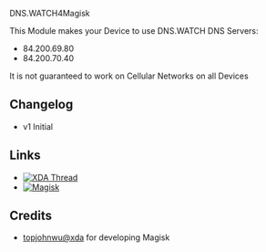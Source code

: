 DNS.WATCH4Magisk


This Module makes your Device to use DNS.WATCH DNS Servers:
* 84.200.69.80
* 84.200.70.40


It is not guaranteed to work on Cellular Networks on all Devices


## Changelog
* v1 Initial


## Links
* [![XDA Thread](https://img.shields.io/badge/XDA-Thread-orange.svg)](https://forum.xda-developers.com/apps/magisk/module-dns-watch4magisk-dns-watch-dns-t3905401)
* [![Magisk](https://img.shields.io/badge/Magisk-v17%2B-brightgreen.svg)](https://forum.xda-developers.com/apps/magisk/official-magisk-v7-universal-systemless-t3473445)


## Credits
* <a href="https://forum.xda-developers.com/member.php?u=4470081">topjohnwu@xda</a> for developing Magisk
